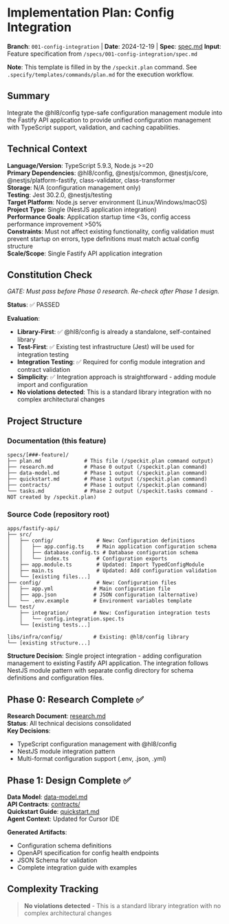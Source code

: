 # Implementation Plan: Config Integration

**Branch**: `001-config-integration` | **Date**: 2024-12-19 | **Spec**: [spec.md](./spec.md)
**Input**: Feature specification from `/specs/001-config-integration/spec.md`

**Note**: This template is filled in by the `/speckit.plan` command. See `.specify/templates/commands/plan.md` for the execution workflow.

## Summary

Integrate the @hl8/config type-safe configuration management module into the Fastify API application to provide unified configuration management with TypeScript support, validation, and caching capabilities.

## Technical Context

**Language/Version**: TypeScript 5.9.3, Node.js >=20  
**Primary Dependencies**: @hl8/config, @nestjs/common, @nestjs/core, @nestjs/platform-fastify, class-validator, class-transformer  
**Storage**: N/A (configuration management only)  
**Testing**: Jest 30.2.0, @nestjs/testing  
**Target Platform**: Node.js server environment (Linux/Windows/macOS)  
**Project Type**: Single (NestJS application integration)  
**Performance Goals**: Application startup time <3s, config access performance improvement >50%  
**Constraints**: Must not affect existing functionality, config validation must prevent startup on errors, type definitions must match actual config structure  
**Scale/Scope**: Single Fastify API application integration

## Constitution Check

_GATE: Must pass before Phase 0 research. Re-check after Phase 1 design._

**Status**: ✅ PASSED

**Evaluation**:

- **Library-First**: ✅ @hl8/config is already a standalone, self-contained library
- **Test-First**: ✅ Existing test infrastructure (Jest) will be used for integration testing
- **Integration Testing**: ✅ Required for config module integration and contract validation
- **Simplicity**: ✅ Integration approach is straightforward - adding module import and configuration
- **No violations detected**: This is a standard library integration with no complex architectural changes

## Project Structure

### Documentation (this feature)

```text
specs/[###-feature]/
├── plan.md              # This file (/speckit.plan command output)
├── research.md          # Phase 0 output (/speckit.plan command)
├── data-model.md        # Phase 1 output (/speckit.plan command)
├── quickstart.md        # Phase 1 output (/speckit.plan command)
├── contracts/           # Phase 1 output (/speckit.plan command)
└── tasks.md             # Phase 2 output (/speckit.tasks command - NOT created by /speckit.plan)
```

### Source Code (repository root)

```text
apps/fastify-api/
├── src/
│   ├── config/              # New: Configuration definitions
│   │   ├── app.config.ts    # Main application configuration schema
│   │   ├── database.config.ts # Database configuration schema
│   │   └── index.ts         # Configuration exports
│   ├── app.module.ts        # Updated: Import TypedConfigModule
│   ├── main.ts              # Updated: Add configuration validation
│   └── [existing files...]
├── config/                  # New: Configuration files
│   ├── app.yml             # Main configuration file
│   ├── app.json            # JSON configuration (alternative)
│   └── .env.example        # Environment variables template
└── test/
    ├── integration/        # New: Configuration integration tests
    │   └── config.integration.spec.ts
    └── [existing tests...]

libs/infra/config/          # Existing: @hl8/config library
└── [existing structure...]
```

**Structure Decision**: Single project integration - adding configuration management to existing Fastify API application. The integration follows NestJS module pattern with separate config directory for schema definitions and configuration files.

## Phase 0: Research Complete ✅

**Research Document**: [research.md](./research.md)  
**Status**: All technical decisions consolidated  
**Key Decisions**:

- TypeScript configuration management with @hl8/config
- NestJS module integration pattern
- Multi-format configuration support (.env, .json, .yml)

## Phase 1: Design Complete ✅

**Data Model**: [data-model.md](./data-model.md)  
**API Contracts**: [contracts/](./contracts/)  
**Quickstart Guide**: [quickstart.md](./quickstart.md)  
**Agent Context**: Updated for Cursor IDE

**Generated Artifacts**:

- Configuration schema definitions
- OpenAPI specification for config health endpoints
- JSON Schema for validation
- Complete integration guide with examples

## Complexity Tracking

> **No violations detected** - This is a standard library integration with no complex architectural changes
